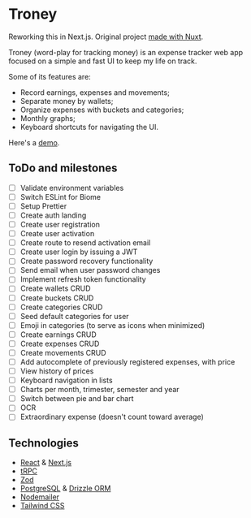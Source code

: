 # Troney

Reworking this in Next.js. Original project [made with Nuxt](https://github.com/brunobragaw8t/troney).

Troney (word-play for tracking money) is an expense tracker web app focused on a
simple and fast UI to keep my life on track.

Some of its features are:

- Record earnings, expenses and movements;
- Separate money by wallets;
- Organize expenses with buckets and categories;
- Monthly graphs;
- Keyboard shortcuts for navigating the UI.

Here's a [demo](https://troney-next.netlify.app/).

## ToDo and milestones

- [ ] Validate environment variables
- [ ] Switch ESLint for Biome
- [ ] Setup Prettier
- [ ] Create auth landing
- [ ] Create user registration
- [ ] Create user activation
- [ ] Create route to resend activation email
- [ ] Create user login by issuing a JWT
- [ ] Create password recovery functionality
- [ ] Send email when user password changes
- [ ] Implement refresh token functionality
- [ ] Create wallets CRUD
- [ ] Create buckets CRUD
- [ ] Create categories CRUD
- [ ] Seed default categories for user
- [ ] Emoji in categories (to serve as icons when minimized)
- [ ] Create earnings CRUD
- [ ] Create expenses CRUD
- [ ] Create movements CRUD
- [ ] Add autocomplete of previously registered expenses, with price
- [ ] View history of prices
- [ ] Keyboard navigation in lists
- [ ] Charts per month, trimester, semester and year
- [ ] Switch between pie and bar chart
- [ ] OCR
- [ ] Extraordinary expense (doesn't count toward average)

## Technologies

- [React](https://react.dev/) & [Next.js](https://nextjs.org/)
- [tRPC](https://trpc.io/)
- [Zod](https://zod.dev/)
- [PostgreSQL](https://www.postgresql.org/) & [Drizzle ORM](https://orm.drizzle.team/)
- [Nodemailer](https://www.nodemailer.com/)
- [Tailwind CSS](https://tailwindcss.com/)
